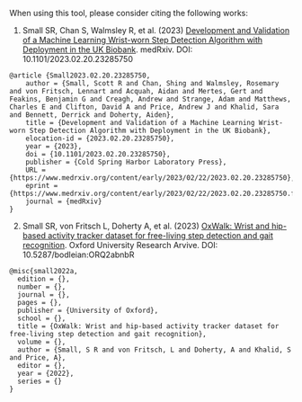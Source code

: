 When using this tool, please consider citing the following works:

1. Small SR, Chan S, Walmsley R, et al. (2023)
[Development and Validation of a Machine Learning Wrist-worn Step Detection Algorithm with Deployment in the UK Biobank](https://www.medrxiv.org/content/10.1101/2023.02.20.23285750v1).
medRxiv. DOI: 10.1101/2023.02.20.23285750
    
```
@article {Small2023.02.20.23285750,
	author = {Small, Scott R and Chan, Shing and Walmsley, Rosemary and von Fritsch, Lennart and Acquah, Aidan and Mertes, Gert and Feakins, Benjamin G and Creagh, Andrew and Strange, Adam and Matthews, Charles E and Clifton, David A and Price, Andrew J and Khalid, Sara and Bennett, Derrick and Doherty, Aiden},
	title = {Development and Validation of a Machine Learning Wrist-worn Step Detection Algorithm with Deployment in the UK Biobank},
	elocation-id = {2023.02.20.23285750},
	year = {2023},
	doi = {10.1101/2023.02.20.23285750},
	publisher = {Cold Spring Harbor Laboratory Press},
	URL = {https://www.medrxiv.org/content/early/2023/02/22/2023.02.20.23285750},
	eprint = {https://www.medrxiv.org/content/early/2023/02/22/2023.02.20.23285750.full.pdf},
	journal = {medRxiv}
}

```

2. Small SR, von Fritsch L, Doherty A, et al. (2023)
[OxWalk: Wrist and hip-based activity tracker dataset for free-living step detection and gait recognition](https://ora.ox.ac.uk/objects/uuid:19d3cb34-e2b3-4177-91b6-1bad0e0163e7).
Oxford University Research Arvive. DOI: 10.5287/bodleian:ORQ2abnbR

``` 
@misc{small2022a,
  edition = {},
  number = {},
  journal = {},
  pages = {},
  publisher = {University of Oxford},
  school = {},
  title = {OxWalk: Wrist and hip-based activity tracker dataset for free-living step detection and gait recognition},
  volume = {},
  author = {Small, S R and von Fritsch, L and Doherty, A and Khalid, S and Price, A},
  editor = {},
  year = {2022},
  series = {}
}
```
